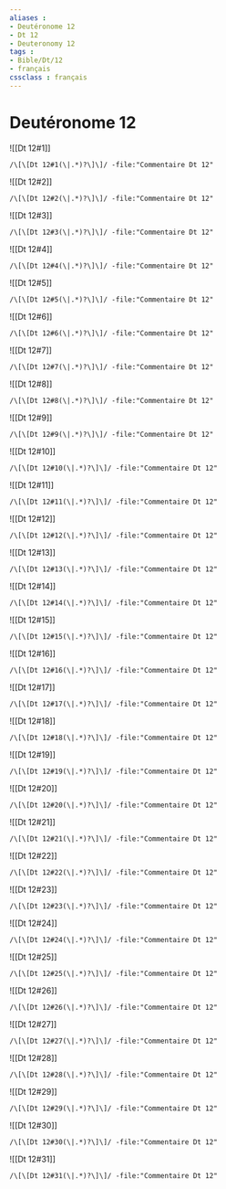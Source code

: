 ```yaml
---
aliases : 
- Deutéronome 12
- Dt 12
- Deuteronomy 12
tags : 
- Bible/Dt/12
- français
cssclass : français
---
```


# Deutéronome 12

![[Dt 12#1]]

```query
/\[\[Dt 12#1(\|.*)?\]\]/ -file:"Commentaire Dt 12"
```

![[Dt 12#2]]

```query
/\[\[Dt 12#2(\|.*)?\]\]/ -file:"Commentaire Dt 12"
```

![[Dt 12#3]]

```query
/\[\[Dt 12#3(\|.*)?\]\]/ -file:"Commentaire Dt 12"
```

![[Dt 12#4]]

```query
/\[\[Dt 12#4(\|.*)?\]\]/ -file:"Commentaire Dt 12"
```

![[Dt 12#5]]

```query
/\[\[Dt 12#5(\|.*)?\]\]/ -file:"Commentaire Dt 12"
```

![[Dt 12#6]]

```query
/\[\[Dt 12#6(\|.*)?\]\]/ -file:"Commentaire Dt 12"
```

![[Dt 12#7]]

```query
/\[\[Dt 12#7(\|.*)?\]\]/ -file:"Commentaire Dt 12"
```

![[Dt 12#8]]

```query
/\[\[Dt 12#8(\|.*)?\]\]/ -file:"Commentaire Dt 12"
```

![[Dt 12#9]]

```query
/\[\[Dt 12#9(\|.*)?\]\]/ -file:"Commentaire Dt 12"
```

![[Dt 12#10]]

```query
/\[\[Dt 12#10(\|.*)?\]\]/ -file:"Commentaire Dt 12"
```

![[Dt 12#11]]

```query
/\[\[Dt 12#11(\|.*)?\]\]/ -file:"Commentaire Dt 12"
```

![[Dt 12#12]]

```query
/\[\[Dt 12#12(\|.*)?\]\]/ -file:"Commentaire Dt 12"
```

![[Dt 12#13]]

```query
/\[\[Dt 12#13(\|.*)?\]\]/ -file:"Commentaire Dt 12"
```

![[Dt 12#14]]

```query
/\[\[Dt 12#14(\|.*)?\]\]/ -file:"Commentaire Dt 12"
```

![[Dt 12#15]]

```query
/\[\[Dt 12#15(\|.*)?\]\]/ -file:"Commentaire Dt 12"
```

![[Dt 12#16]]

```query
/\[\[Dt 12#16(\|.*)?\]\]/ -file:"Commentaire Dt 12"
```

![[Dt 12#17]]

```query
/\[\[Dt 12#17(\|.*)?\]\]/ -file:"Commentaire Dt 12"
```

![[Dt 12#18]]

```query
/\[\[Dt 12#18(\|.*)?\]\]/ -file:"Commentaire Dt 12"
```

![[Dt 12#19]]

```query
/\[\[Dt 12#19(\|.*)?\]\]/ -file:"Commentaire Dt 12"
```

![[Dt 12#20]]

```query
/\[\[Dt 12#20(\|.*)?\]\]/ -file:"Commentaire Dt 12"
```

![[Dt 12#21]]

```query
/\[\[Dt 12#21(\|.*)?\]\]/ -file:"Commentaire Dt 12"
```

![[Dt 12#22]]

```query
/\[\[Dt 12#22(\|.*)?\]\]/ -file:"Commentaire Dt 12"
```

![[Dt 12#23]]

```query
/\[\[Dt 12#23(\|.*)?\]\]/ -file:"Commentaire Dt 12"
```

![[Dt 12#24]]

```query
/\[\[Dt 12#24(\|.*)?\]\]/ -file:"Commentaire Dt 12"
```

![[Dt 12#25]]

```query
/\[\[Dt 12#25(\|.*)?\]\]/ -file:"Commentaire Dt 12"
```

![[Dt 12#26]]

```query
/\[\[Dt 12#26(\|.*)?\]\]/ -file:"Commentaire Dt 12"
```

![[Dt 12#27]]

```query
/\[\[Dt 12#27(\|.*)?\]\]/ -file:"Commentaire Dt 12"
```

![[Dt 12#28]]

```query
/\[\[Dt 12#28(\|.*)?\]\]/ -file:"Commentaire Dt 12"
```

![[Dt 12#29]]

```query
/\[\[Dt 12#29(\|.*)?\]\]/ -file:"Commentaire Dt 12"
```

![[Dt 12#30]]

```query
/\[\[Dt 12#30(\|.*)?\]\]/ -file:"Commentaire Dt 12"
```

![[Dt 12#31]]

```query
/\[\[Dt 12#31(\|.*)?\]\]/ -file:"Commentaire Dt 12"
```

